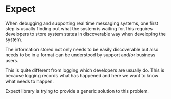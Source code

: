 Expect
======

When debugging and supporting real time messaging systems, one first step is usually finding out what the system is waiting for.This requires developers to store system states in discoverable way when developing the system.

The information stored not only needs to be easily discoverable but also needs to be in a format can be understood by support and/or business users. 

This is quite different from logging which developers are usually do. This is because logging records what has happened and here we want to know what needs to happen.

Expect library is trying to provide a generic solution to this problem.

